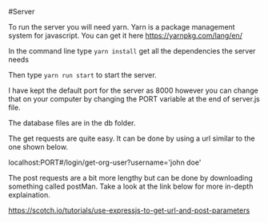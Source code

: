 #Server

To run the server you will need yarn. Yarn is a package management system for javascript. You can get it here https://yarnpkg.com/lang/en/

In the command line type `yarn install` get all the dependencies the server needs

Then type `yarn run start` to start the server.

I have kept the default port for the server as 8000 however you can change that on your computer by changing the PORT variable at the end of server.js file.

The database files are in the db folder.

The get requests are quite easy. It can be done by using a url similar to the one shown below.

localhost:PORT#/login/get-org-user?username='john doe'

The post requests are a bit more lengthy but can be done by downloading something called postMan. Take a look at the link below for
more in-depth explaination.

https://scotch.io/tutorials/use-expressjs-to-get-url-and-post-parameters
